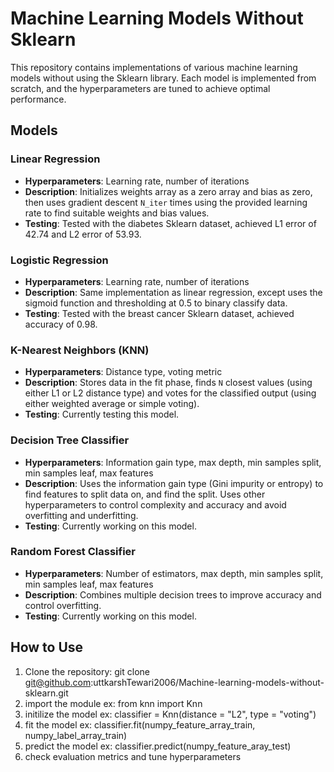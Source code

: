 # Machine Learning Models Without Sklearn

This repository contains implementations of various machine learning models without using the Sklearn library. Each model is implemented from scratch, and the hyperparameters are tuned to achieve optimal performance.

## Models

### Linear Regression
- **Hyperparameters**: Learning rate, number of iterations
- **Description**: Initializes weights array as a zero array and bias as zero, then uses gradient descent `N_iter` times using the provided learning rate to find suitable weights and bias values.
- **Testing**: Tested with the diabetes Sklearn dataset, achieved L1 error of 42.74 and L2 error of 53.93.

### Logistic Regression
- **Hyperparameters**: Learning rate, number of iterations
- **Description**: Same implementation as linear regression, except uses the sigmoid function and thresholding at 0.5 to binary classify data.
- **Testing**: Tested with the breast cancer Sklearn dataset, achieved accuracy of 0.98.

### K-Nearest Neighbors (KNN)
- **Hyperparameters**: Distance type, voting metric
- **Description**: Stores data in the fit phase, finds `N` closest values (using either L1 or L2 distance type) and votes for the classified output (using either weighted average or simple voting).
- **Testing**: Currently testing this model.

### Decision Tree Classifier
- **Hyperparameters**: Information gain type, max depth, min samples split, min samples leaf, max features
- **Description**: Uses the information gain type (Gini impurity or entropy) to find features to split data on, and find the split. Uses other hyperparameters to control complexity and accuracy and avoid overfitting and underfitting.
- **Testing**: Currently working on this model.

### Random Forest Classifier
- **Hyperparameters**: Number of estimators, max depth, min samples split, min samples leaf, max features
- **Description**: Combines multiple decision trees to improve accuracy and control overfitting.
- **Testing**: Currently working on this model.

## How to Use
1. Clone the repository:
       git clone git@github.com:uttkarshTewari2006/Machine-learning-models-without-sklearn.git
2. import the module
        ex: from knn import Knn
3. initilize the model
        ex: classifier = Knn(distance = "L2", type = "voting")
4. fit the model
        ex: classifier.fit(numpy_feature_array_train, numpy_label_array_train)
5. predict the model
        ex: classifier.predict(numpy_feature_aray_test)
6. check evaluation metrics and tune hyperparameters
